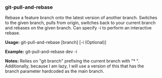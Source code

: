 ### git-pull-and-rebase

Rebase a feature branch onto the latest version of another branch. Switches to the given branch, pulls from origin, switches back to your current branch and rebases on the given branch. Can specify -i to perform an interactive rebase.

**Usage:** git-pull-and-rebase [branch] [-i (Optional)]

**Example:** git-pull-and-rebase dev -i

**Notes:** Relies on "git branch" prefixing the current branch with "* ". Additionally, because I am lazy, I will use a version of this that has the branch parameter hardcoded as the main branch.